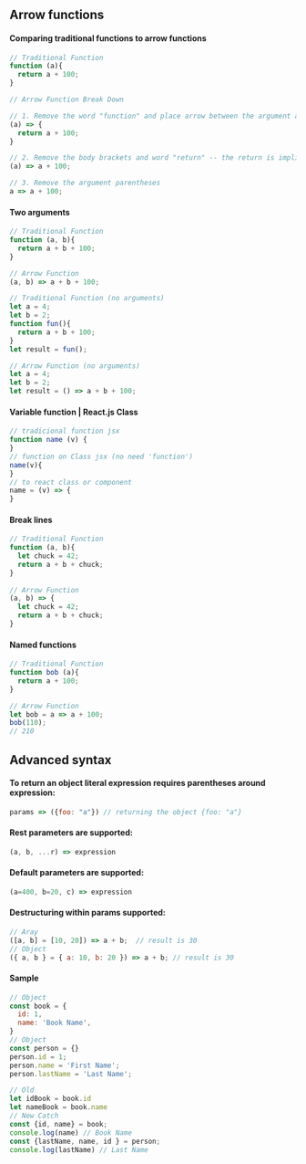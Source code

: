 
## Arrow functions

#### Comparing traditional functions to arrow functions

```js
// Traditional Function
function (a){
  return a + 100;
}

// Arrow Function Break Down

// 1. Remove the word "function" and place arrow between the argument and opening body bracket
(a) => {
  return a + 100;
}

// 2. Remove the body brackets and word "return" -- the return is implied.
(a) => a + 100;

// 3. Remove the argument parentheses
a => a + 100;
```

#### Two arguments

```js
// Traditional Function
function (a, b){
  return a + b + 100;
}

// Arrow Function
(a, b) => a + b + 100;

// Traditional Function (no arguments)
let a = 4;
let b = 2;
function fun(){ 
  return a + b + 100;
}
let result = fun(); 

// Arrow Function (no arguments)
let a = 4;
let b = 2;
let result = () => a + b + 100;
```

#### Variable function | React.js Class

```js
// tradicional function jsx 
function name (v) {
}
// function on Class jsx (no need 'function')
name(v){
}
// to react class or component
name = (v) => {
}
```

#### Break lines

```js
// Traditional Function
function (a, b){
  let chuck = 42;
  return a + b + chuck;
}
 
// Arrow Function
(a, b) => {
  let chuck = 42;
  return a + b + chuck;
}
```

#### Named functions

```js
// Traditional Function
function bob (a){
  return a + 100;
}

// Arrow Function
let bob = a => a + 100;
bob(110);
// 210
```

## Advanced syntax

#### To return an object literal expression requires parentheses around expression:

```js
params => ({foo: "a"}) // returning the object {foo: "a"}
```

#### Rest parameters are supported:

```js
(a, b, ...r) => expression
```

#### Default parameters are supported:

```js
(a=400, b=20, c) => expression
```

#### Destructuring within params supported:

```js
// Aray
([a, b] = [10, 20]) => a + b;  // result is 30
// Object
({ a, b } = { a: 10, b: 20 }) => a + b; // result is 30
```

#### Sample

```js
// Object
const book = {
  id: 1,
  name: 'Book Name',
} 
// Object
const person = {}
person.id = 1;
person.name = 'First Name';
person.lastName = 'Last Name';

// Old 
let idBook = book.id
let nameBook = book.name
// New Catch 
const {id, name} = book;
console.log(name) // Book Name
const {lastName, name, id } = person;
console.log(lastName) // Last Name
```
